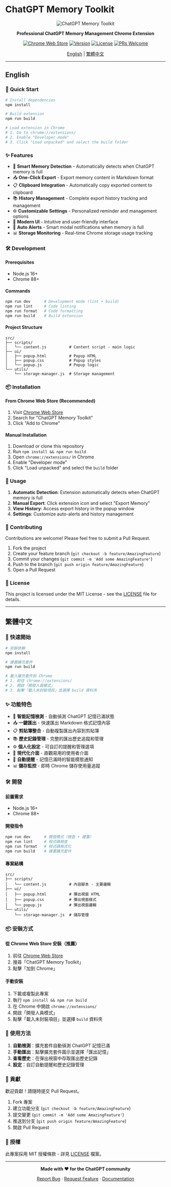 # ChatGPT Memory Toolkit

<div align="center">

![ChatGPT Memory Toolkit](assets/icons/icon128.png)

**Professional ChatGPT Memory Management Chrome Extension**

[![Chrome Web Store](https://img.shields.io/badge/Chrome-Web%20Store-blue?style=flat-square&logo=google-chrome)](https://chrome.google.com/webstore)
[![Version](https://img.shields.io/badge/version-1.5.1-green?style=flat-square)](https://github.com/your-username/chatgpt-memory-toolkit)
[![License](https://img.shields.io/badge/license-MIT-blue?style=flat-square)](LICENSE)
[![PRs Welcome](https://img.shields.io/badge/PRs-welcome-brightgreen?style=flat-square)](CONTRIBUTING.md)

[English](#english) | [繁體中文](#繁體中文)

</div>

---

## English

### 🚀 Quick Start

```bash
# Install dependencies
npm install

# Build extension
npm run build

# Load extension in Chrome
# 1. Go to chrome://extensions/
# 2. Enable "Developer mode"
# 3. Click "Load unpacked" and select the build folder
```

### ✨ Features

- 🧠 **Smart Memory Detection** - Automatically detects when ChatGPT memory is full
- 📤 **One-Click Export** - Export memory content in Markdown format
- 📋 **Clipboard Integration** - Automatically copy exported content to clipboard
- 📚 **History Management** - Complete export history tracking and management
- ⚙️ **Customizable Settings** - Personalized reminder and management options
- 🎨 **Modern UI** - Intuitive and user-friendly interface
- 🔔 **Auto Alerts** - Smart modal notifications when memory is full
- 📊 **Storage Monitoring** - Real-time Chrome storage usage tracking

### 🛠️ Development

#### Prerequisites

- Node.js 16+
- Chrome 88+

#### Commands

```bash
npm run dev      # Development mode (lint + build)
npm run lint     # Code linting
npm run format   # Code formatting
npm run build    # Build extension
```

#### Project Structure

```
src/
├── scripts/
│   └── content.js          # Content script - main logic
├── ui/
│   ├── popup.html          # Popup HTML
│   ├── popup.css           # Popup styles
│   └── popup.js            # Popup logic
└── utils/
    └── storage-manager.js  # Storage management
```

### 📦 Installation

#### From Chrome Web Store (Recommended)

1. Visit [Chrome Web Store](https://chrome.google.com/webstore)
2. Search for "ChatGPT Memory Toolkit"
3. Click "Add to Chrome"

#### Manual Installation

1. Download or clone this repository
2. Run `npm install && npm run build`
3. Open `chrome://extensions/` in Chrome
4. Enable "Developer mode"
5. Click "Load unpacked" and select the `build` folder

### 🎯 Usage

1. **Automatic Detection**: Extension automatically detects when ChatGPT memory is full
2. **Manual Export**: Click extension icon and select "Export Memory"
3. **View History**: Access export history in the popup window
4. **Settings**: Customize auto-alerts and history management

### 🤝 Contributing

Contributions are welcome! Please feel free to submit a Pull Request.

1. Fork the project
2. Create your feature branch (`git checkout -b feature/AmazingFeature`)
3. Commit your changes (`git commit -m 'Add some AmazingFeature'`)
4. Push to the branch (`git push origin feature/AmazingFeature`)
5. Open a Pull Request

### 📄 License

This project is licensed under the MIT License - see the [LICENSE](LICENSE) file for details.

---

## 繁體中文

### 🚀 快速開始

```bash
# 安裝依賴
npm install

# 建置擴充套件
npm run build

# 載入擴充套件到 Chrome
# 1. 前往 chrome://extensions/
# 2. 開啟「開發人員模式」
# 3. 點擊「載入未封裝項目」並選擇 build 資料夾
```

### ✨ 功能特色

- 🧠 **智能記憶檢測** - 自動偵測 ChatGPT 記憶已滿狀態
- 📤 **一鍵匯出** - 快速匯出 Markdown 格式記憶內容
- 📋 **剪貼簿整合** - 自動複製匯出內容到剪貼簿
- 📚 **歷史記錄管理** - 完整的匯出歷史追蹤和管理
- ⚙️ **個人化設定** - 可自訂的提醒和管理選項
- 🎨 **現代化介面** - 直觀易用的使用者介面
- 🔔 **自動提醒** - 記憶已滿時的智能模態通知
- 📊 **儲存監控** - 即時 Chrome 儲存使用量追蹤

### 🛠️ 開發

#### 前置需求

- Node.js 16+
- Chrome 88+

#### 開發指令

```bash
npm run dev      # 開發模式（檢查 + 建置）
npm run lint     # 程式碼檢查
npm run format   # 程式碼格式化
npm run build    # 建置擴充套件
```

#### 專案結構

```
src/
├── scripts/
│   └── content.js          # 內容腳本 - 主要邏輯
├── ui/
│   ├── popup.html          # 彈出視窗 HTML
│   ├── popup.css           # 彈出視窗樣式
│   └── popup.js            # 彈出視窗邏輯
└── utils/
    └── storage-manager.js  # 儲存管理
```

### 📦 安裝方式

#### 從 Chrome Web Store 安裝（推薦）

1. 前往 [Chrome Web Store](https://chrome.google.com/webstore)
2. 搜尋「ChatGPT Memory Toolkit」
3. 點擊「加到 Chrome」

#### 手動安裝

1. 下載或複製此專案
2. 執行 `npm install && npm run build`
3. 在 Chrome 中開啟 `chrome://extensions/`
4. 開啟「開發人員模式」
5. 點擊「載入未封裝項目」並選擇 `build` 資料夾

### 🎯 使用方法

1. **自動檢測**：擴充套件自動偵測 ChatGPT 記憶已滿
2. **手動匯出**：點擊擴充套件圖示並選擇「匯出記憶」
3. **查看歷史**：在彈出視窗中存取匯出歷史記錄
4. **設定**：自訂自動提醒和歷史記錄管理

### 🤝 貢獻

歡迎貢獻！請隨時提交 Pull Request。

1. Fork 專案
2. 建立功能分支 (`git checkout -b feature/AmazingFeature`)
3. 提交變更 (`git commit -m 'Add some AmazingFeature'`)
4. 推送到分支 (`git push origin feature/AmazingFeature`)
5. 開啟 Pull Request

### 📄 授權

此專案採用 MIT 授權條款 - 詳見 [LICENSE](LICENSE) 檔案。

---

<div align="center">

**Made with ❤️ for the ChatGPT community**

[Report Bug](https://github.com/your-username/chatgpt-memory-toolkit/issues) · [Request Feature](https://github.com/your-username/chatgpt-memory-toolkit/issues) · [Documentation](https://github.com/your-username/chatgpt-memory-toolkit/wiki)

</div>
